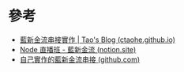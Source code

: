# 參考
- [藍新金流串接實作 | Tao's Blog (ctaohe.github.io)](https://ctaohe.github.io/2019/10/19/2019-10-19_newebpay/)
- [Node 直播班 - 藍新金流 (notion.site)](https://bejewled-air-4cb.notion.site/Node-ed62603947dd439b8174404ae8415b4a)
- [自己實作的藍新金流串接 (github.com)](https://github.com/linche0859/express-newebpay)